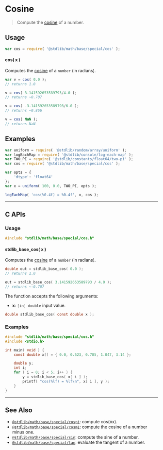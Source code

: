 <!--

@license Apache-2.0

Copyright (c) 2018 The Stdlib Authors.

Licensed under the Apache License, Version 2.0 (the "License");
you may not use this file except in compliance with the License.
You may obtain a copy of the License at

   http://www.apache.org/licenses/LICENSE-2.0

Unless required by applicable law or agreed to in writing, software
distributed under the License is distributed on an "AS IS" BASIS,
WITHOUT WARRANTIES OR CONDITIONS OF ANY KIND, either express or implied.
See the License for the specific language governing permissions and
limitations under the License.

-->

# Cosine

> Compute the [cosine][cosine] of a number.

<section class="usage">

## Usage

```javascript
var cos = require( '@stdlib/math/base/special/cos' );
```

#### cos( x )

Computes the [cosine][cosine] of a `number` (in radians).

```javascript
var v = cos( 0.0 );
// returns 1.0

v = cos( 3.141592653589793/4.0 );
// returns ~0.707

v = cos( -3.141592653589793/6.0 );
// returns ~0.866

v = cos( NaN );
// returns NaN
```

</section>

<!-- /.usage -->

<section class="examples">

## Examples

<!-- eslint no-undef: "error" -->

```javascript
var uniform = require( '@stdlib/random/array/uniform' );
var logEachMap = require( '@stdlib/console/log-each-map' );
var TWO_PI = require( '@stdlib/constants/float64/two-pi' );
var cos = require( '@stdlib/math/base/special/cos' );

var opts = {
    'dtype': 'float64'
};
var x = uniform( 100, 0.0, TWO_PI, opts );

logEachMap( 'cos(%0.4f) = %0.4f', x, cos );
```

</section>

<!-- /.examples -->

<!-- C interface documentation. -->

* * *

<section class="c">

## C APIs

<!-- Section to include introductory text. Make sure to keep an empty line after the intro `section` element and another before the `/section` close. -->

<section class="intro">

</section>

<!-- /.intro -->

<!-- C usage documentation. -->

<section class="usage">

### Usage

```c
#include "stdlib/math/base/special/cos.h"
```

#### stdlib_base_cos( x )

Computes the [cosine][cosine] of a `number` (in radians).

```c
double out = stdlib_base_cos( 0.0 );
// returns 1.0

out = stdlib_base_cos( 3.141592653589793 / 4.0 );
// returns ~-0.707
```

The function accepts the following arguments:

-   **x**: `[in] double` input value.

```c
double stdlib_base_cos( const double x );
```

</section>

<!-- /.usage -->

<!-- C API usage notes. Make sure to keep an empty line after the `section` element and another before the `/section` close. -->

<section class="notes">

</section>

<!-- /.notes -->

<!-- C API usage examples. -->

<section class="examples">

### Examples

```c
#include "stdlib/math/base/special/cos.h"
#include <stdio.h>

int main( void ) {
    const double x[] = { 0.0, 0.523, 0.785, 1.047, 3.14 };

    double y;
    int i;
    for ( i = 0; i < 5; i++ ) {
        y = stdlib_base_cos( x[ i ] );
        printf( "cos(%lf) = %lf\n", x[ i ], y );
    }
}
```

</section>

<!-- /.examples -->

</section>

<!-- /.c -->

<!-- Section for related `stdlib` packages. Do not manually edit this section, as it is automatically populated. -->

<section class="related">

* * *

## See Also

-   <span class="package-name">[`@stdlib/math/base/special/cospi`][@stdlib/math/base/special/cospi]</span><span class="delimiter">: </span><span class="description">compute cos(πx).</span>
-   <span class="package-name">[`@stdlib/math/base/special/cosm1`][@stdlib/math/base/special/cosm1]</span><span class="delimiter">: </span><span class="description">compute the cosine of a number minus one.</span>
-   <span class="package-name">[`@stdlib/math/base/special/sin`][@stdlib/math/base/special/sin]</span><span class="delimiter">: </span><span class="description">compute the sine of a number.</span>
-   <span class="package-name">[`@stdlib/math/base/special/tan`][@stdlib/math/base/special/tan]</span><span class="delimiter">: </span><span class="description">evaluate the tangent of a number.</span>

</section>

<!-- /.related -->

<!-- Section for all links. Make sure to keep an empty line after the `section` element and another before the `/section` close. -->

<section class="links">

[cosine]: https://en.wikipedia.org/wiki/Cosine

<!-- <related-links> -->

[@stdlib/math/base/special/cospi]: https://github.com/stdlib-js/stdlib/tree/develop/lib/node_modules/%40stdlib/math/base/special/cospi

[@stdlib/math/base/special/cosm1]: https://github.com/stdlib-js/stdlib/tree/develop/lib/node_modules/%40stdlib/math/base/special/cosm1

[@stdlib/math/base/special/sin]: https://github.com/stdlib-js/stdlib/tree/develop/lib/node_modules/%40stdlib/math/base/special/sin

[@stdlib/math/base/special/tan]: https://github.com/stdlib-js/stdlib/tree/develop/lib/node_modules/%40stdlib/math/base/special/tan

<!-- </related-links> -->

</section>

<!-- /.links -->
